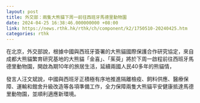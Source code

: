 ```yaml
---
layout: post
title: 外交部：兩隻大熊貓下周一前往西班牙馬德里動物園
date: 2024-04-25 16:38:46.000000000 +08:00
link: https://news.rthk.hk/rthk/ch/component/k2/1750510-20240425.htm
categories: rthk
---
```


在北京，外交部說，根據中國與西班牙簽署的大熊貓國際保護合作研究協定，來自成都大熊貓繁育研究基地的大熊貓「金喜」、「茱萸」將於下周一啟程前往西班牙馬德里動物園，開啟為期10年的旅居生活，延續兩國人民40多年的熊貓情，

發言人汪文斌說，中國與西班牙正積極有序地推進隔離檢疫、飼料供應、醫療保障、運輸和館舍升級改造等各項準備工作，全力保障兩隻大熊貓平安健康抵達馬德里動物園，並順利適應新環境。
